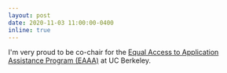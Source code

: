 ```yaml
---
layout: post
date: 2020-11-03 11:00:00-0400
inline: true
---
```


I'm very proud to be co-chair for the [Equal Access to Application Assistance Program (EAAA)](https://eecs.berkeley.edu/resources/students/bpe) at UC Berkeley. 
